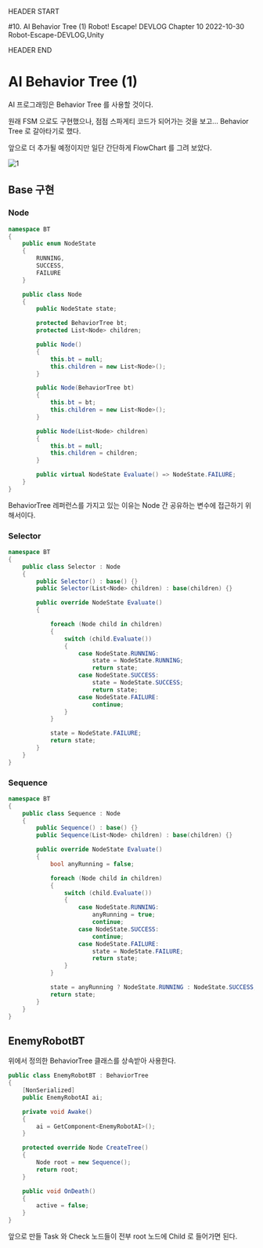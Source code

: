 HEADER START

#10. AI Behavior Tree (1)
Robot! Escape! DEVLOG Chapter 10
2022-10-30
Robot-Escape-DEVLOG,Unity

HEADER END

# AI Behavior Tree (1)

AI 프로그래밍은 Behavior Tree 를 사용할 것이다.

원래 FSM 으로도 구현했으나, 점점 스파게티 코드가 되어가는 것을 보고...
Behavior Tree 로 갈아타기로 했다.

앞으로 더 추가될 예정이지만 일단 간단하게 FlowChart 를 그려 보았다.

![1](/imgs/post_imgs/robot_escape_10/1.png)

## Base 구현

### Node

```csharp
namespace BT
{
    public enum NodeState
    {
        RUNNING,
        SUCCESS,
        FAILURE
    }

    public class Node
    {
        public NodeState state;

        protected BehaviorTree bt;
        protected List<Node> children;

        public Node()
        {
            this.bt = null;
            this.children = new List<Node>();
        }

        public Node(BehaviorTree bt)
        {
            this.bt = bt;
            this.children = new List<Node>();
        }

        public Node(List<Node> children)
        {
            this.bt = null;
            this.children = children;
        }

        public virtual NodeState Evaluate() => NodeState.FAILURE;
    }
}
```

BehaviorTree 레퍼런스를 가지고 있는 이유는 Node 간 공유하는 변수에 접근하기 위해서이다.

### Selector

```csharp
namespace BT
{
    public class Selector : Node
    {
        public Selector() : base() {}
        public Selector(List<Node> children) : base(children) {}

        public override NodeState Evaluate()
        {

            foreach (Node child in children)
            {
                switch (child.Evaluate())
                {
                    case NodeState.RUNNING:
                        state = NodeState.RUNNING;
                        return state;
                    case NodeState.SUCCESS:
                        state = NodeState.SUCCESS;
                        return state;
                    case NodeState.FAILURE:
                        continue;
                }
            }

            state = NodeState.FAILURE;
            return state;
        }
    }
}
```

### Sequence

```csharp
namespace BT
{
    public class Sequence : Node
    {
        public Sequence() : base() {}
        public Sequence(List<Node> children) : base(children) {}

        public override NodeState Evaluate()
        {
            bool anyRunning = false;

            foreach (Node child in children)
            {
                switch (child.Evaluate())
                {
                    case NodeState.RUNNING:
                        anyRunning = true;
                        continue;
                    case NodeState.SUCCESS:
                        continue;
                    case NodeState.FAILURE:
                        state = NodeState.FAILURE;
                        return state;
                }
            }

            state = anyRunning ? NodeState.RUNNING : NodeState.SUCCESS;
            return state;
        }
    }
}
```

## EnemyRobotBT

위에서 정의한 BehaviorTree 클래스를 상속받아 사용한다.

```csharp
public class EnemyRobotBT : BehaviorTree
{
    [NonSerialized]
    public EnemyRobotAI ai;

    private void Awake()
    {
        ai = GetComponent<EnemyRobotAI>();
    }

    protected override Node CreateTree()
    {
        Node root = new Sequence();
        return root;
    }

    public void OnDeath()
    {
        active = false;
    }
}
```

앞으로 만들 Task 와 Check 노드들이 전부 root 노드에 Child 로 들어가면 된다.
